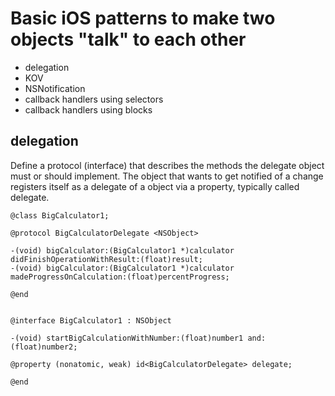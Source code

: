 # Basic iOS patterns to make two objects "talk" to each other

* delegation
* KOV
* NSNotification
* callback handlers using selectors
* callback handlers using blocks

## delegation

Define a protocol (interface) that describes the methods the delegate object must or should implement.
The object that wants to get notified of a change registers itself as a delegate of a object via a property, 
typically called delegate.

```objC
@class BigCalculator1;

@protocol BigCalculatorDelegate <NSObject>

-(void) bigCalculator:(BigCalculator1 *)calculator didFinishOperationWithResult:(float)result;
-(void) bigCalculator:(BigCalculator1 *)calculator madeProgressOnCalculation:(float)percentProgress;

@end


@interface BigCalculator1 : NSObject

-(void) startBigCalculationWithNumber:(float)number1 and:(float)number2;

@property (nonatomic, weak) id<BigCalculatorDelegate> delegate;

@end
```